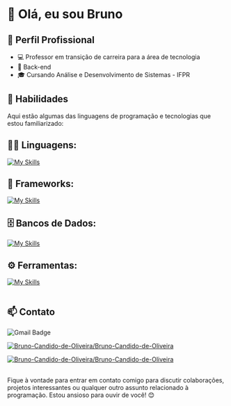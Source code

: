 # 👋 Olá, eu sou Bruno

## 💼 Perfil Profissional

- 💻 Professor em transição de carreira para a área de tecnologia
- 🌱 Back-end
- 🎓 Cursando Análise e Desenvolvimento de Sistemas - IFPR

## 🚀 Habilidades

Aqui estão algumas das linguagens de programação e tecnologias que estou familiarizado:

## 👨‍💻 Linguagens: 
[![My Skills](https://skillicons.dev/icons?i=python,cs)](https://skillicons.dev)

## 🧰 Frameworks: 
[![My Skills](https://skillicons.dev/icons?i=django)](https://skillicons.dev)

## 🗄️ Bancos de Dados: 
[![My Skills](https://skillicons.dev/icons?i=mysql,postgres)](https://skillicons.dev)
## ⚙️ Ferramentas:
[![My Skills](https://skillicons.dev/icons?i=git,github,vscode,notion)](https://skillicons.dev)<br><br>

## 📫 Contato

![Gmail Badge](https://img.shields.io/badge/-brunocandidoliveira@gmail.com-006bed?style=flat-square&logo=Gmail&logoColor=white&link=mailto:brunocandidoliveira@gmail.com)
<!--[![Linkedin: Ellen](https://img.shields.io/badge/-ellendias-blue?style=flat-square&logo=Linkedin&logoColor=white&link=https://www.linkedin.com/in/devellenias/)](https://www.linkedin.com/in/devellendias/)
[![Twitter Follow](https://img.shields.io/twitter/follow/SeuUsuario?style=social)]({Link}) <br><br>-->

[![Bruno-Candido-de-Oliveira/Bruno-Candido-de-Oliveira](https://github-readme-stats.vercel.app/api?username=Bruno-Candido-de-Oliveira&theme=tokyonight)](https://github.com/anuraghazra/github-readme-stats)

[![Bruno-Candido-de-Oliveira/Bruno-Candido-de-Oliveira](https://github-readme-stats.vercel.app/api/top-langs/?username=Bruno-Candido-de-Oliveira&hide=html&layout=compact&theme=tokyonight)](https://github.com/anuraghazra/github-readme-stats) <br><br>

Fique à vontade para entrar em contato comigo para discutir colaborações, projetos interessantes ou qualquer outro assunto relacionado à programação. Estou ansioso para ouvir de você! 😊
